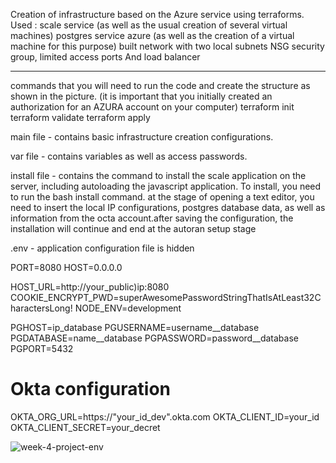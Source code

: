 Creation of infrastructure based on the Azure service using terraforms.
Used :
scale service (as well as the usual creation of several virtual machines)
postgres service azure (as well as the creation of a virtual machine for this purpose)
built network with two local subnets
NSG security group, limited access ports
And load balancer

------------------------

commands that you will need to run the code and create the structure as shown in the picture. (it is important that you initially created an authorization for an AZURA account on your computer)
terraform init
terraform validate
terraform apply


main file - contains basic infrastructure creation configurations.

var file - contains variables as well as access passwords.


install file - contains the command to install the scale application on the server, including autoloading the javascript application. To install, you need to run the bash install command. at the stage of opening a text editor, you need to insert the local IP configurations, postgres database data, as well as information from the octa account.after saving the configuration, the installation will continue and end at the autoran setup stage


.env - application configuration file is hidden

PORT=8080
HOST=0.0.0.0

HOST_URL=http://your_public)ip:8080
COOKIE_ENCRYPT_PWD=superAwesomePasswordStringThatIsAtLeast32CharactersLong!
NODE_ENV=development

PGHOST=ip_database
PGUSERNAME=username__database
PGDATABASE=name__database
PGPASSWORD=password__database
PGPORT=5432


# Okta configuration
OKTA_ORG_URL=https://"your_id_dev".okta.com
OKTA_CLIENT_ID=your_id
OKTA_CLIENT_SECRET=your_decret



![week-4-project-env](https://user-images.githubusercontent.com/85096533/160253863-8eb0948c-7267-427f-9804-2b4d51948f0f.png)
